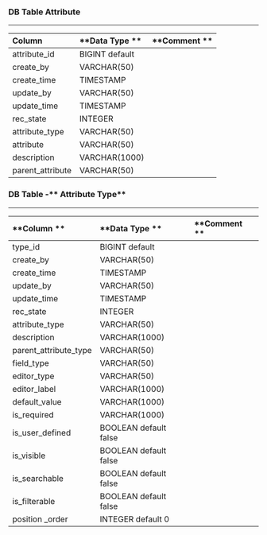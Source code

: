 ### **DB Table Attribute**

---

| **Column** | **Data Type ** | **Comment ** |
| :--- | :--- | :--- |
| attribute\_id | BIGINT default  |  |
| create\_by | VARCHAR\(50\) |  |
| create\_time | TIMESTAMP |  |
| update\_by | VARCHAR\(50\) |  |
| update\_time | TIMESTAMP |  |
| rec\_state | INTEGER |  |
| attribute\_type | VARCHAR\(50\) |  |
| attribute | VARCHAR\(50\) |  |
| description | VARCHAR\(1000\) |  |
| parent\_attribute | VARCHAR\(50\) |  |

### DB Table -** Attribute Type**

---

| **Column ** | **Data Type ** | **Comment ** |
| :--- | :--- | :--- |
| type\_id | BIGINT default |  |
| create\_by | VARCHAR\(50\) |  |
| create\_time | TIMESTAMP |  |
| update\_by | VARCHAR\(50\) |  |
| update\_time | TIMESTAMP |  |
| rec\_state | INTEGER |  |
| attribute\_type | VARCHAR\(50\) |  |
| description | VARCHAR\(1000\) |  |
| parent\_attribute\_type | VARCHAR\(50\) |  |
| field\_type | VARCHAR\(50\) |  |
| editor\_type | VARCHAR\(50\) |  |
| editor\_label | VARCHAR\(1000\) |  |
| default\_value | VARCHAR\(1000\) |  |
| is\_required | VARCHAR\(1000\) |  |
| is\_user\_defined | BOOLEAN default false |  |
| is\_visible | BOOLEAN default false |  |
| is\_searchable | BOOLEAN default false |  |
| is\_filterable | BOOLEAN default false |  |
| position \_order | INTEGER default 0 |  |




